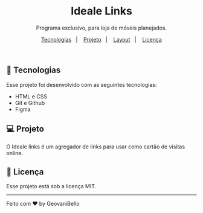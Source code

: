 <h1 align="center"> Ideale Links </h1>

<p align="center">
Programa exclusivo, para loja de móveis planejados. <br/>


<p align="center">
  <a href="#-tecnologias">Tecnologias</a>&nbsp;&nbsp;&nbsp;|&nbsp;&nbsp;&nbsp;
  <a href="#-projeto">Projeto</a>&nbsp;&nbsp;&nbsp;|&nbsp;&nbsp;&nbsp;
  <a href="#-layout">Layout</a>&nbsp;&nbsp;&nbsp;|&nbsp;&nbsp;&nbsp;
  <a href="#memo-licença">Licença</a>
</p>

<br>

## 🚀 Tecnologias

Esse projeto foi desenvolvido com as seguintes tecnologias:

- HTML e CSS
- Git e Github
- Figma

## 💻 Projeto

O Ideale links é um agregador de links para usar como cartão de visitas online.

## :memo: Licença

Esse projeto está sob a licença MIT.

---

Feito com ♥ by GeovaniBello